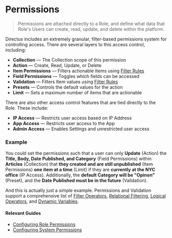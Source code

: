 # Permissions

> Permissions are attached directly to a Role, and define what data that Role's Users can create, read, update, and delete within the platform.

Directus includes an extremely granular, filter-based permissions system for controlling access. There are several layers to this access control, including:

- **Collection** — The Collection scope of this permission
- **Action** — Create, Read, Update, or Delete
- **Item Permissions** — Filters actionable Items using [Filter Rules](/reference/filter-rules/)
- **Field Permissions** — Toggles which fields can be accessed
- **Validation** — Filters Item values using [Filter Rules](/reference/filter-rules/)
- **Presets** — Controls the default values for the action
- **Limit** — Sets a maximum number of items that are actionable

There are also other access control features that are tied directly to the Role. These include:

- **IP Access** — Restricts user access based on IP Address
- **App Access** — Restricts user access to the App
- **Admin Access** — Enables Settings and unrestricted user access

### Example

You could set the permissions such that a user can only **Update** (Action) the **Title, Body, Date Published, and Category** (Field Permissions) within **Articles** (Collection) that **they created and are still unpublished** (Item Permissions) **one item at a time** (Limit) if they are **currently at the NYC office** (IP Access). Additionally, the **default Category will be "Opinon"** (Preset), and the **Date Published must be in the future** (Validation).

And this is actually just a _simple_ example. Permissions and Validation support a comprehensive list of [Filter Operators](/reference/filter-rules/#filter-operators), [Relational Filtering](/reference/filter-rules/#filter-relational), [Logical Operators](/reference/filter-rules/#logical-operators), and [Dynamic Variables](/reference/filter-rules/#dynamic-variables).


#### Relevant Guides

- [Configuring Role Permissions](/guides/permissions/#configuring-role-permissions)
- [Configuring System Permissions](/guides/permissions/#configuring-system-permissions)
